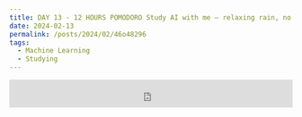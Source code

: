 ```yaml
---
title: DAY 13 - 12 HOURS POMODORO Study AI with me — relaxing rain, no music
date: 2024-02-13
permalink: /posts/2024/02/46o48296
tags:
  - Machine Learning
  - Studying
---
```


<iframe width="100%" height="50" src="https://www.youtube.com/embed/byPIsScitSc" frameborder="0" allowfullscreen></iframe>

